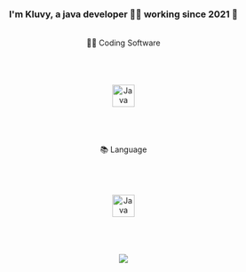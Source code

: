 ### <div align="center">I'm Kluvy, a java developer 👨‍💻 working since 2021 🚀</div>
<br/>
<div align="center">👨‍💻 Coding Software</div>
<br/>
<div align="center">
<a href="https://www.jetbrains.com/fr-fr/idea/download/" target="_blank">
<img style="margin: 50px" src="https://seeklogo.com/images/I/intellij-idea-logo-F0395EF783-seeklogo.com.png" alt="Java" height="40" />
</a>
</div>
<br/>
<div align="center">📚 Language</div>
<br/>
<div align="center">
<img style="margin: 50px" src="https://seeklogo.com/images/J/java-logo-41D4155FC3-seeklogo.com.png" alt="Java" height="40" />
</div>
<br/>
<div align="center"><img src="https://github-readme-stats.vercel.app/api/top-langs/?username=NotKluvy&hide_border=true&layout=compact" align="center" /></div>
